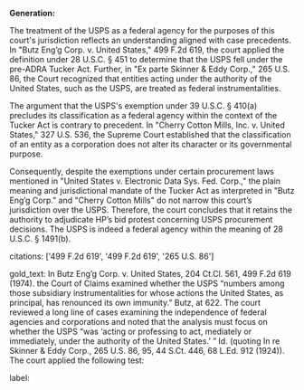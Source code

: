 **Generation:**

The treatment of the USPS as a federal agency for the purposes of this court's jurisdiction reflects an understanding aligned with case precedents. In "Butz Eng’g Corp. v. United States," 499 F.2d 619, the court applied the definition under 28 U.S.C. § 451 to determine that the USPS fell under the pre-ADRA Tucker Act. Further, in "Ex parte Skinner & Eddy Corp.," 265 U.S. 86, the Court recognized that entities acting under the authority of the United States, such as the USPS, are treated as federal instrumentalities.

The argument that the USPS's exemption under 39 U.S.C. § 410(a) precludes its classification as a federal agency within the context of the Tucker Act is contrary to precedent. In "Cherry Cotton Mills, Inc. v. United States," 327 U.S. 536, the Supreme Court established that the classification of an entity as a corporation does not alter its character or its governmental purpose.

Consequently, despite the exemptions under certain procurement laws mentioned in "United States v. Electronic Data Sys. Fed. Corp.," the plain meaning and jurisdictional mandate of the Tucker Act as interpreted in "Butz Eng’g Corp." and "Cherry Cotton Mills" do not narrow this court’s jurisdiction over the USPS. Therefore, the court concludes that it retains the authority to adjudicate HP’s bid protest concerning USPS procurement decisions. The USPS is indeed a federal agency within the meaning of 28 U.S.C. § 1491(b).

citations: ['499 F.2d 619', '499 F.2d 619', '265 U.S. 86']

gold_text: In Butz Eng’g Corp. v. United States, 204 Ct.Cl. 561, 499 F.2d 619 (1974). the Court of Claims examined whether the USPS “numbers among those subsidiary instrumentalities for whose actions the United States, as principal, has renounced its own immunity.” Butz, at 622. The court reviewed a long line of cases examining the independence of federal agencies and corporations and noted that the analysis must focus on whether the USPS “was ‘acting or professing to act, mediately or immediately, under the authority of the United States.’ ” Id. (quoting In re Skinner & Eddy Corp., 265 U.S. 86, 95, 44 S.Ct. 446, 68 L.Ed. 912 (1924)). The court applied the following test:

label: 